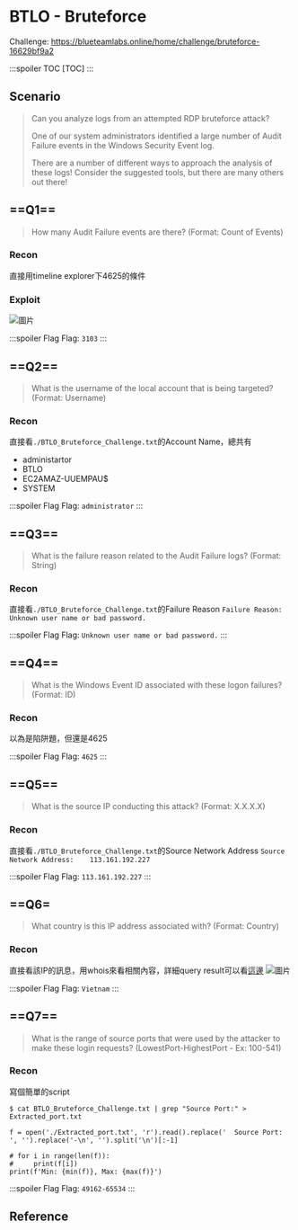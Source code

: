 # BTLO - Bruteforce
Challenge: https://blueteamlabs.online/home/challenge/bruteforce-16629bf9a2

:::spoiler TOC
[TOC]
:::

## Scenario
> Can you analyze logs from an attempted RDP bruteforce attack?
>
>One of our system administrators identified a large number of Audit Failure events in the Windows Security Event log.
>
>There are a number of different ways to approach the analysis of these logs! Consider the suggested tools, but there are many others out there! 

## ==Q1==
> How many Audit Failure events are there? (Format: Count of Events)
### Recon
直接用timeline explorer下4625的條件
### Exploit
![圖片](https://hackmd.io/_uploads/HJGemkJdp.png)

:::spoiler Flag
Flag: `3103`
:::
## ==Q2==
> What is the username of the local account that is being targeted? (Format: Username)
### Recon
直接看`./BTLO_Bruteforce_Challenge.txt`的Account Name，總共有
* administartor
* BTLO
* EC2AMAZ-UUEMPAU$
* SYSTEM

:::spoiler Flag
Flag: `administrator`
:::
## ==Q3==
> What is the failure reason related to the Audit Failure logs? (Format: String)
### Recon
直接看`./BTLO_Bruteforce_Challenge.txt`的Failure Reason
`Failure Reason:		Unknown user name or bad password.`

:::spoiler Flag
Flag: `Unknown user name or bad password.`
:::
## ==Q4==
> What is the Windows Event ID associated with these logon failures? (Format: ID)
### Recon
以為是陷阱題，但還是4625

:::spoiler Flag
Flag: `4625`
:::
## ==Q5==
> What is the source IP conducting this attack? (Format: X.X.X.X)
### Recon
直接看`./BTLO_Bruteforce_Challenge.txt`的Source Network Address
`Source Network Address:	113.161.192.227`

:::spoiler Flag
Flag: `113.161.192.227`
:::
## ==Q6=
> What country is this IP address associated with? (Format: Country)
### Recon
直接看該IP的訊息，用whois來看相關內容，詳細query result可以看[這邊](https://www.whois.com/whois/113.161.192.227)
![圖片](https://hackmd.io/_uploads/SkpdSJy_a.png)

:::spoiler Flag
Flag: `Vietnam`
:::
## ==Q7==
> What is the range of source ports that were used by the attacker to make these login requests? (LowestPort-HighestPort - Ex: 100-541)
### Recon
寫個簡單的script
```bash!
$ cat BTLO_Bruteforce_Challenge.txt | grep "Source Port:" > Extracted_port.txt
```

```python!
f = open('./Extracted_port.txt', 'r').read().replace('	Source Port:		', '').replace('-\n', '').split('\n')[:-1]

# for i in range(len(f)):
#     print(f[i])
print(f'Min: {min(f)}, Max: {max(f)}')
```

:::spoiler Flag
Flag: `49162-65534`
:::
## Reference
[^wp1]:[Blue Teams Labs Online | Bruteforce](https://medium.com/@ERBATMAN/blue-teams-labs-online-bruteforce-49cc3e774fdd)